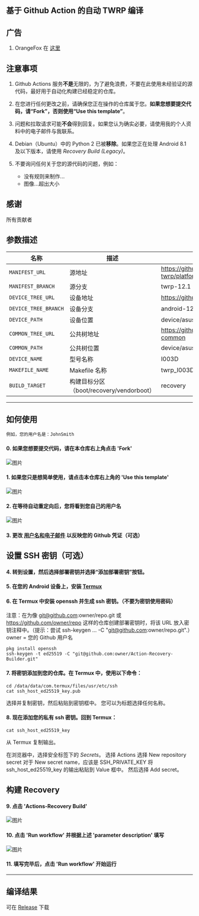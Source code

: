 ## 基于 Github Action 的自动 TWRP 编译

## 广告

1. OrangeFox 在 [这里](https://github.com/azwhikaru/Action-OFRP-Builder) 

## 注意事项

1. Github Actions 服务**不是**无限的，为了避免浪费，不要在此使用未经验证的源代码，最好用于自动化构建已经稳定的仓库。

2. 在您进行任何更改之前，请确保您正在操作的仓库属于您。**如果您想要提交代码，请“Fork”，否则使用“Use this template”**。

3. 问题和拉取请求可能**不会**得到回复。如果您认为确实必要，请使用我的个人资料中的电子邮件与我联系。

4. Debian（Ubuntu）中的 Python 2 已被**移除**。如果您正在处理 Android 8.1 及以下版本，请使用 *Recovery Build (Legacy)*。

5. 不要询问任何关于您的源代码的问题，例如：
   - 没有规则来制作...
   - 图像...超出大小

## 感谢

所有贡献者

## 参数描述

| 名称                 | 描述                                       | 示例                                                         |
| -------------------- | ---------------------------------------- | ------------------------------------------------------------ |
| `MANIFEST_URL`       | 源地址                                    | https://github.com/minimal-manifest-twrp/platform_manifest_twrp_aosp.git  |
| `MANIFEST_BRANCH`    | 源分支                                    | twrp-12.1                                                   |
| `DEVICE_TREE_URL`    | 设备地址                                   | https://github.com/TeamWin/android_device_asus_I003D          |
| `DEVICE_TREE_BRANCH` | 设备分支                                   | android-12.1                                                 |
| `DEVICE_PATH`        | 设备位置                                   | device/asus/I003D                                            |
| `COMMON_TREE_URL`    | 公共树地址                                 | https://github.com/TeamWin/android_device_asus_sm8250-common  |
| `COMMON_PATH`        | 公共树位置                                 | device/asus/sm8250-common                                    |
| `DEVICE_NAME`        | 型号名称                                   | I003D                                                       |
| `MAKEFILE_NAME`      | Makefile 名称                             | twrp_I003D                                                   |
| `BUILD_TARGET`       | 构建目标分区（boot/recovery/vendorboot） | recovery                                                    |

-----

## 如何使用

```
例如，您的用户名是：JohnSmith
```

#### 0. 如果您想要提交代码，请在本仓库右上角点击 'Fork'

![图片](https://user-images.githubusercontent.com/37921907/177914706-c92476c5-7e14-4fb3-be94-0c8a11dae874.png) 

#### 1. 如果您只是想简单使用，请点击本仓库右上角的 'Use this template'

![图片](https://github.com/azwhikaru/Action-TWRP-Builder/assets/37921907/fae6ce3c-bd4c-4bbe-8050-5dd29dff2522) 

#### 2. 在等待自动重定向后，您将看到您自己的用户名

![图片](https://user-images.githubusercontent.com/37921907/177915106-5bde6fc9-303c-479e-b290-22b48efd1e4e.png) 

#### 3. 更改 [用户名和电子邮件](https://github.com/CaptainThrowback/Action-Recovery-Builder/blob/main/.github/workflows/Recovery%20Build.yml#L100-L101) 以反映您的 Github 凭证（可选）

## 设置 SSH 密钥（可选）

#### 4. 转到设置，然后选择部署密钥并选择“添加部署密钥”按钮。

#### 5. 在您的 Android 设备上，安装 [Termux](https://github.com/termux/termux-app/releases) 

#### 6. 在 Termux 中安装 openssh 并生成 ssh 密钥。（不要为密钥使用密码）

注意：在为像 git@github.com:owner/repo.git 或 https://github.com/owner/repo 这样的仓库创建部署密钥时，将该 URL 放入密钥注释中。（提示：尝试 ssh-keygen ... -C "git@github.com:owner/repo.git".）
owner = 您的 Github 用户名

```
pkg install openssh
ssh-keygen -t ed25519 -C "git@github.com:owner/Action-Recovery-Builder.git"
```

#### 7. 将密钥添加到您的仓库。在 Termux 中，使用以下命令：

```
cd /data/data/com.termux/files/usr/etc/ssh
cat ssh_host_ed25519_key.pub
```

  选择并复制密钥，然后粘贴到密钥框中。
  您可以为标题选择任何名称。

#### 8. 现在添加您的私有 ssh 密钥。回到 Termux：

```
cat ssh_host_ed25519_key
```

  从 Termux 复制输出。

  在浏览器中，选择安全标签下的 *Secrets*。
  选择 Actions
  选择 New repository secret
  对于 New secret name，应该是 SSH_PRIVATE_KEY
  将 ssh_host_ed25519_key 的输出粘贴到 Value 框中。
  然后选择 Add secret。

## 构建 Recovery

#### 9. 点击 'Actions-Recovery Build'

![图片](https://user-images.githubusercontent.com/37921907/177915304-8731ed80-1d49-48c9-9848-70d0ac8f2720.png) 

#### 10. 点击 'Run workflow' 并根据上述 'parameter description' 填写

![图片](https://user-images.githubusercontent.com/37921907/177915346-71c29149-78fb-4a00-996f-5d84ffc9eb8c.png) 

#### 11. 填写完毕后，点击 'Run workflow' 开始运行

-----

## 编译结果

可在 [Release](../../releases) 下载
